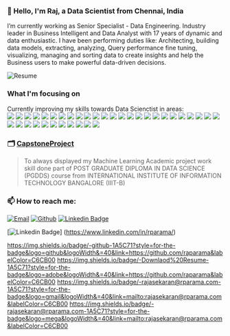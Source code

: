 ### 👋 Hello, I'm Raj, a Data Scientist from Chennai, India

I’m currently working as Senior Specialist - Data Engineering. Industry leader in Business Intelligent and Data Analyst with 17 years of dynamic and data enthusiastic. I have been performing duties like: Architecting, building data models, extracting, analyzing, Query performance fine tuning, visualizing, managing and sorting data to create insights and help the Business users to make powerful data-driven decisions.

![Resume](https://img.shields.io/badge/Resume-blue?style=flat-square&logo=adobe&logoWidth&=40&labelColor=C6CB00&link=https://github.com/raparama/raparama/blob/main/Rajasekaran_Paramasivam_DS.pdf)



### What I'm focusing on 
Currently improving my skills towards Data Scienctist in areas: <br> <img src="https://img.shields.io/badge/PYTHON-1A5C71?style=flat-square">
<img src="https://img.shields.io/badge/MATPLOTLIB-1A5C71?style=flat-square"> <img src="https://img.shields.io/badge/PANDAS-1A5C71?style=flat-square"> <img src="https://img.shields.io/badge/NUMPY-1A5C71?style=flat-square"> <img src="https://img.shields.io/badge/SEABORN-1A5C71?style=flat-square"> <img src="https://img.shields.io/badge/STATSMODELS-1A5C71?style=flat-square"> <img src="https://img.shields.io/badge/SKLEARN-1A5C71?style=flat-square"> <img src="https://img.shields.io/badge/SCIPY-1A5C71?style=flat-square"> <img src="https://img.shields.io/badge/DATA BRICKS-1A5C71?style=flat-square"> <img src="https://img.shields.io/badge/CASSANDRA-1A5C71?style=flat-square"> <img src="https://img.shields.io/badge/APACHE SPARK-1A5C71?style=flat-square"> <img src="https://img.shields.io/badge/APACHE HADOOP-1A5C71?style=flat-square"> <img src="https://img.shields.io/badge/SQOOP-1A5C71?style=flat-square"> <img src="https://img.shields.io/badge/HIVE-1A5C71?style=flat-square"> <img src="https://img.shields.io/badge/HUE-1A5C71?style=flat-square"> <img src="https://img.shields.io/badge/HBASE-1A5C71?style=flat-square"> <img src="https://img.shields.io/badge/MAPREDUCE-1A5C71?style=flat-square"> <img src="https://img.shields.io/badge/NEO4j-1A5C71?style=flat-square"> <img src="https://img.shields.io/badge/ORACLE-1A5C71?style=flat-square"> <img src="https://img.shields.io/badge/MS SQL Server-1A5C71?style=flat-square"> <img src="https://img.shields.io/badge/SSIS-1A5C71?style=flat-square"> <img src="https://img.shields.io/badge/SSRS-1A5C71?style=flat-square"> <img src="https://img.shields.io/badge/TERADATA-1A5C71?style=flat-square"> <img src="https://img.shields.io/badge/DB2-1A5C71?style=flat-square"> <img src="https://img.shields.io/badge/NETEZZA-1A5C71?style=flat-square"> <img src="https://img.shields.io/badge/MYSQL-1A5C71?style=flat-square"> <img src="https://img.shields.io/badge/MICROSTRATEGY-1A5C71?style=flat-square"> <img src="https://img.shields.io/badge/TABLEAU-1A5C71?style=flat-square"> <img src="https://img.shields.io/badge/POWERBI-1A5C71?style=flat-square"> <img src="https://img.shields.io/badge/ARCADIA DATA ANALYSIS-1A5C71?style=flat-square"> <img src="https://img.shields.io/badge/GITHUB-1A5C71?style=flat-square"> <img src="https://img.shields.io/badge/JIRA-1A5C71?style=flat-square"> <img src="https://img.shields.io/badge/SCRUM-1A5C71?style=flat-square"> <img src="https://img.shields.io/badge/JUPYTER-1A5C71?style=flat-square"> <img src="https://img.shields.io/badge/EXCEL-1A5C71?style=flat-square"> <img src="https://img.shields.io/badge/PYSPARK-1A5C71?style=flat-square">


### 🗂 [CapstoneProject](https://github.com/raparama/CapstoneProject)
> To always displayed my Machine Learning Academic project work skill done part of POST GRADUATE DIPLOMA IN DATA SCIENCE (PGDDS) course from INTERNATIONAL INSTITUTE OF INFORMATION TECHNOLOGY BANGALORE (IIIT-B)

### 📫 How to reach me:

[![Email](https://img.shields.io/badge/-rajasekaran@rparama.com-1A5C71?style=for-the-badge&logo=gmail&logoWidth&=40&link=mailto:rajasekaran@rparama.com&labelColor=C6CB00)](mailto:rajasekaran@rparama.com) 
[![Github](https://img.shields.io/badge/-github-1A5C71?style=for-the-badge&logo=github&logoWidth&=40&link=https://github.com/raparama&labelColor=C6CB00)](https://github.com/raparama) [![Linkedin Badge](https://img.shields.io/badge/-LinkedIn-blue?style=flat-square&logo=Linkedin&logoColor=white&link=https://www.linkedin.com/in/rparama/)](https://www.linkedin.com/in/rparama/) 


<!--
**raparama/raparama** is a ✨ _special_ ✨ repository because its `README.md` (this file) appears on your GitHub profile.




Here are some ideas to get you started:



- 👯 I’m looking to collaborate on ...
- 🤔 I’m looking for help with ...
- 💬 Ask me about ...
- 📫 How to reach me: ...
- 😄 Pronouns: ...
- ⚡ Fun fact: ...
-->




[![Linkedin Badge](https://img.shields.io/badge/-linkedin-0B66C2?style=plastic&logo=Linkedin&logoColor=white&link=https://www.linkedin.com/in/rparama/)] (https://www.linkedin.com/in/rparama/) 


https://img.shields.io/badge/-github-1A5C71?style=for-the-badge&logo=github&logoWidth&=40&link=https://github.com/raparama&labelColor=C6CB00
https://img.shields.io/badge/-Downlaod%20Resume-1A5C71?style=for-the-badge&logo=adobe&logoWidth&=40&link=https://github.com/raparama&labelColor=C6CB00
https://img.shields.io/badge/-rajasekaran@rparama.com-1A5C71?style=for-the-badge&logo=gmail&logoWidth&=40&link=mailto:rajasekaran@rparama.com&labelColor=C6CB00
https://img.shields.io/badge/-rajasekaran@rparama.com-1A5C71?style=for-the-badge&logo=mega&logoWidth&=40&link=mailto:rajasekaran@rparama.com&labelColor=C6CB00
